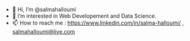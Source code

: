 - 👋 Hi, I’m @salmahalloumi
- 👀 I’m interested in Web Developement and Data Science.
- 📫 How to reach me :
https://www.linkedin.com/in/salma-halloumi/ , salmahalloumi@live.com

<!---
salmahalloumi/salmahalloumi is a ✨ special ✨ repository because its `README.md` (this file) appears on your GitHub profile.
You can click the Preview link to take a look at your changes.
--->
